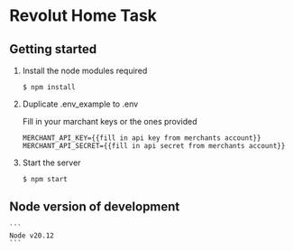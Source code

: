 # Revolut Home Task

## Getting started

1.  Install the node modules required

    ```
    $ npm install
    ```

1.  Duplicate .env_example to .env

    Fill in your marchant keys or the ones provided

    ```
    MERCHANT_API_KEY={{fill in api key from merchants account}}
    MERCHANT_API_SECRET={{fill in api secret from merchants account}}
    ```

1.  Start the server
    ```
    $ npm start
    ```

## Node version of development

    ```
    Node v20.12
    ```
